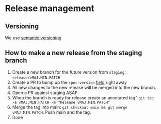 # Release management

## Versioning

We use [semantic versioning](https://semver.org).

## How to make a new release from the staging branch

1. Create a new branch for the future version from `staging`: `release/vMAJ.MIN.PATCH`
2. Create a PR to bump up the `spec-version` [field](https://github.com/jurteam/jur-node/blob/main/runtime/src/lib.rs#L123) right away
3. All new changes to the new release will be merged into the new branch.
4. Open a PR against staging ASAP.
5. When the branch is ready for release create an annotated tag" `git tag -a vMAJ.MIN.PATCH -m "Release vMAJ.MIN.PATCH"`
6. Merge the tag into main: `git checkout main && git merge vMAJ.MIN.PATCH`. Push main and the tag.
7. Done

